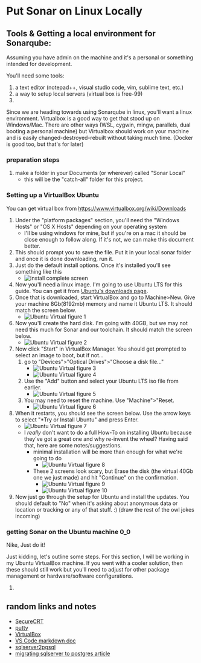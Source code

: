 # Put Sonar on Linux Locally

## Tools & Getting a local environment for Sonarqube:

Assuming you have admin on the machine and it's a personal or something intended for development.

You'll need some tools:
 1. a text editor (notepad++, visual studio code, vim, sublime text, etc.)
 2. a way to setup local servers (virtual box is free-99)
 3. 

Since we are heading towards using Sonarqube in linux, you'll want a linux environment. Virtualbox is a good way to get that stood up on Windows/Mac. There are other ways (WSL, cygwin, mingw, parallels, dual booting a personal machine) but Virtualbox should work on your machine and is easily changed-destroyed-rebuilt without taking much time. (Docker is good too, but that's for later)

### preparation steps
1. make a folder in your Documents (or wherever) called "Sonar Local"
    * this will be the "catch-all" folder for this project.


### Setting up a VirtualBox Ubuntu

You can get virtual box from https://www.virtualbox.org/wiki/Downloads
1. Under the "platform packages" section, you'll need the "Windows Hosts" or "OS X Hosts" depending on your operating system
    * I'll be using windows for mine, but if you're on a mac it should be close enough to follow along. If it's not, we can make this document better.
1. This should prompt you to save the file. Put it in your local sonar folder and once it is done downloading, run it.
1. Just do the default install options. Once it's installed you'll see something like this
    * ![install complete screen](Screenshots\VirtualBoxInstallComplete.png)
1. Now you'll need a linux image. I'm going to use Ubuntu LTS for this guide. You can get it from [Ubuntu's downloads page](https://ubuntu.com/download/desktop).
1. Once that is downloaded, start VirtualBox and go to Machine>New. Give your machine 8Gb(8192mb) memory and name it Ubuntu LTS. It should match the screen below.
    * ![Ubuntu Virtual figure 1](Screenshots\VirtualBoxUbuntuLTS1.png)
1. Now you'll create the hard disk. I'm going with 40GB, but we may not need this much for Sonar and our toolchain. It should match the screen below.
    * ![Ubuntu Virtual figure 2](Screenshots\VirtualBoxUbuntuLTS2.png)
1. Now click "Start" in VirtualBox Manager. You should get prompted to select an image to boot, but if not...
    1. go to "Devices">"Optical Drives">"Choose a disk file..."
        * ![Ubuntu Virtual figure 3](Screenshots\VirtualBoxUbuntuLTS3.png)
        * ![Ubuntu Virtual figure 4](Screenshots\VirtualBoxUbuntuLTS4.png)
    1. Use the "Add" button and select your Ubuntu LTS iso file from earlier.
        * ![Ubuntu Virtual figure 5](Screenshots\VirtualBoxUbuntuLTS5.png)
    1. You may need to reset the machine. Use "Machine">"Reset.
        * ![Ubuntu Virtual figure 6](Screenshots\VirtualBoxUbuntuLTS6.png)
1. When it restarts, you should see the screen below. Use the arrow keys to select "*Try or Install Ubuntu" and press Enter.
    * ![Ubuntu Virtual figure 7](Screenshots\VirtualBoxUbuntuLTS7.png)
    * I *really* don't want to do a full How-To on installing Ubuntu because they've got a great one and why re-invent the wheel? Having said that, here are some notes/suggestions.
        * minimal installation will be more than enough for what we're going to do
            * ![Ubuntu Virtual figure 8](Screenshots\VirtualBoxUbuntuLTS8.png)
        * These 2 screens look scary, but Erase the disk (the virtual 40Gb one we just made) and hit "Continue" on the confirmation.
            * ![Ubuntu Virtual figure 9](Screenshots\VirtualBoxUbuntuLTS9.png)
            * ![Ubuntu Virtual figure 10](Screenshots\VirtualBoxUbuntuLTS10.png)
1. Now just go through the setup for Ubuntu and install the updates. You should default to "No" when it's asking about anonymous data or location or tracking or any of that stuff. :) (draw the rest of the owl jokes incoming)

### getting Sonar on the Ubuntu machine 0_0

Nike, Just do it! 

Just kidding, let's outline some steps. For this section, I will be working in my Ubuntu VirtualBox machine. If you went with a cooler solution, then these should still work but you'll need to adjust for other package management or hardware/software configurations.

1. 

## random links and notes
* [SecureCRT](https://www.vandyke.com/products/securecrt/index.html)
* [putty](https://www.chiark.greenend.org.uk/~sgtatham/putty/latest.html)
* [VirtualBox](https://www.virtualbox.org/wiki/Downloads)
* [VS Code markdown doc](https://code.visualstudio.com/Docs/languages/markdown)
* [sqlserver2pgsql](https://github.com/dalibo/sqlserver2pgsql)
* [migrating sqlserver to postgres article](https://www.endpointdev.com/blog/2019/01/migrate-from-sql-server-to-postgresql/)
